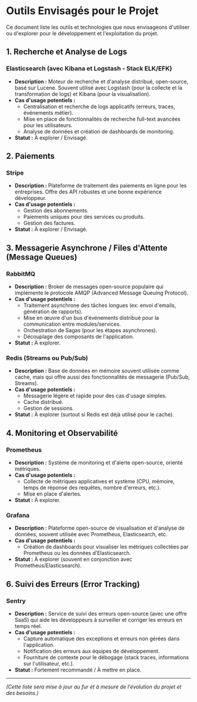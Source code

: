 # Outils Envisagés pour le Projet

Ce document liste les outils et technologies que nous envisageons d'utiliser ou d'explorer pour le développement et l'exploitation du projet.

## 1. Recherche et Analyse de Logs

### Elasticsearch (avec Kibana et Logstash - Stack ELK/EFK)
*   **Description :** Moteur de recherche et d'analyse distribué, open-source, basé sur Lucene. Souvent utilisé avec Logstash (pour la collecte et la transformation de logs) et Kibana (pour la visualisation).
*   **Cas d'usage potentiels :**
    *   Centralisation et recherche de logs applicatifs (erreurs, traces, événements métier).
    *   Mise en place de fonctionnalités de recherche full-text avancées pour les utilisateurs.
    *   Analyse de données et création de dashboards de monitoring.
*   **Statut :** À explorer / Envisagé.

## 2. Paiements

### Stripe
*   **Description :** Plateforme de traitement des paiements en ligne pour les entreprises. Offre des API robustes et une bonne expérience développeur.
*   **Cas d'usage potentiels :**
    *   Gestion des abonnements.
    *   Paiements uniques pour des services ou produits.
    *   Gestion des factures.
*   **Statut :** À explorer / Envisagé.

## 3. Messagerie Asynchrone / Files d'Attente (Message Queues)

### RabbitMQ
*   **Description :** Broker de messages open-source populaire qui implémente le protocole AMQP (Advanced Message Queuing Protocol).
*   **Cas d'usage potentiels :**
    *   Traitement asynchrone des tâches longues (ex: envoi d'emails, génération de rapports).
    *   Mise en œuvre d'un bus d'événements distribué pour la communication entre modules/services.
    *   Orchestration de Sagas (pour les étapes asynchrones).
    *   Découplage des composants de l'application.
*   **Statut :** À explorer.

### Redis (Streams ou Pub/Sub)
*   **Description :** Base de données en mémoire souvent utilisée comme cache, mais qui offre aussi des fonctionnalités de messagerie (Pub/Sub, Streams).
*   **Cas d'usage potentiels :**
    *   Messagerie légère et rapide pour des cas d'usage simples.
    *   Cache distribué.
    *   Gestion de sessions.
*   **Statut :** À explorer (surtout si Redis est déjà utilisé pour le cache).

## 4. Monitoring et Observabilité

### Prometheus
*   **Description :** Système de monitoring et d'alerte open-source, orienté métriques.
*   **Cas d'usage potentiels :**
    *   Collecte de métriques applicatives et système (CPU, mémoire, temps de réponse des requêtes, nombre d'erreurs, etc.).
    *   Mise en place d'alertes.
*   **Statut :** À explorer.

### Grafana
*   **Description :** Plateforme open-source de visualisation et d'analyse de données, souvent utilisée avec Prometheus, Elasticsearch, etc.
*   **Cas d'usage potentiels :**
    *   Création de dashboards pour visualiser les métriques collectées par Prometheus ou les données d'Elasticsearch.
*   **Statut :** À explorer (souvent en conjonction avec Prometheus/Elasticsearch).

## 6. Suivi des Erreurs (Error Tracking)

### Sentry
*   **Description :** Service de suivi des erreurs open-source (avec une offre SaaS) qui aide les développeurs à surveiller et corriger les erreurs en temps réel.
*   **Cas d'usage potentiels :**
    *   Capture automatique des exceptions et erreurs non gérées dans l'application.
    *   Notification des erreurs aux équipes de développement.
    *   Fourniture de contexte pour le débogage (stack traces, informations sur l'utilisateur, etc.).
*   **Statut :** Fortement recommandé / À mettre en place.

---

*(Cette liste sera mise à jour au fur et à mesure de l'évolution du projet et des besoins.)*
